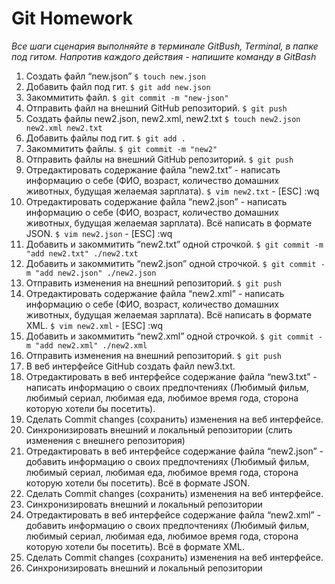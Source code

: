 <H1>Git Homework</h1>
  
*Все шаги сценария выполняйте в терминале GitBush, Terminal, в папке под гитом.
Напротив каждого действия - напишите команду в GitBash*

1. Создать файл “new.json” `$ touch new.json`
 5. Добавить файл под гит. `$ git add new.json`
 6. Закоммитить файл. `$ git commit -m "new-json"`
 7. Отправить файл на внешний GitHub репозиторий. `$ git push`
 8. Создать файлы new2.json, new2.xml, new2.txt `$ touch new2.json new2.xml new2.txt`
 9. Добавить файлы под гит.  `$ git add .`
 10. Закоммитить файлы. `$ git commit -m "new2"`
 11. Отправить файлы на внешний GitHub репозиторий. `$ git push`
 12. Отредактировать содержание файла “new2.txt” - написать информацию о себе (ФИО, возраст, количество домашних животных, будущая желаемая зарплата). `$ vim new2.txt` - [ESC] :wq
 13. Отредактировать содержание файла “new2.json” - написать информацию о себе (ФИО, возраст, количество домашних животных, будущая желаемая зарплата). Всё написать в формате JSON. `$ vim new2.json` - [ESC] :wq
 14. Добавить и закоммитить “new2.txt” одной строчкой. `$ git commit -m "add new2.txt" ./new2.txt`
 15. Добавить и закоммитить “new2.json” одной строчкой. `$ git commit -m "add new2.json" ./new2.json`
 16. Отправить изменения на внешний репозиторий.
`$ git push`
 17. Отредактировать содержание файла “new2.xml” - написать информацию о себе (ФИО, возраст, количество домашних животных, будущая желаемая зарплата). Всё написать в формате XML.  `$ vim new2.xml` - [ESC] :wq
 18. Добавить и закоммитить “new2.xml” одной строчкой. `$ git commit -m "add new2.xml" ./new2.xml`
 19. Отправить изменения на внешний репозиторий. `$ git push`
  21. В веб интерфейсе GitHub создать файл new3.txt.
 22. Отредактировать в веб интерфейсе содержание файла “new3.txt” - написать информацию о своих предпочтениях (Любимый фильм, любимый сериал, любимая еда, любимое время года, сторона которую хотели бы посетить).
 23. Сделать Commit changes (сохранить) изменения на веб интерфейсе.
 24. Синхронизировать внешний и локальный репозитории (слить изменения с внешнего репозитория) 
 25. Отредактировать в веб интерфейсе содержание файла “new2.json” - добавить информацию о своих предпочтениях (Любимый фильм, любимый сериал, любимая еда, любимое время года, сторона которую хотели бы посетить). Всё в формате JSON.
 26. Сделать Commit changes (сохранить) изменения на веб интерфейсе.
 27. Синхронизировать внешний и локальный репозитории 
 28. Отредактировать в веб интерфейсе содержание файла “new2.xml” - добавить информацию о своих предпочтениях (Любимый фильм, любимый сериал, любимая еда, любимое время года, сторона которую хотели бы посетить). Всё в формате XML.
 29. Сделать Commit changes (сохранить) изменения на веб интерфейсе.
 30. Синхронизировать внешний и локальный репозитории 

